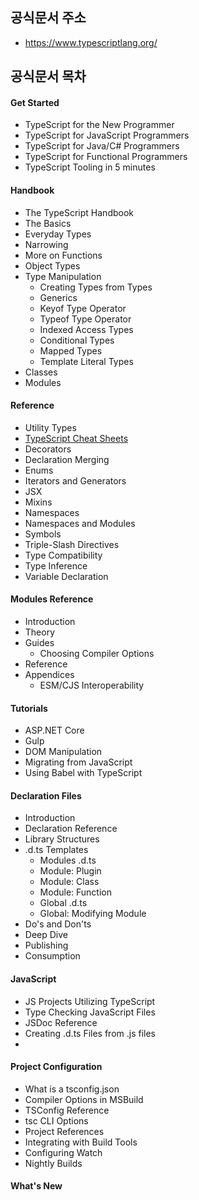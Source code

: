 
## 공식문서 주소
- https://www.typescriptlang.org/

## 공식문서 목차

#### Get Started
- TypeScript for the New Programmer
- TypeScript for JavaScript Programmers
- TypeScript for Java/C# Programmers
- TypeScript for Functional Programmers
- TypeScript Tooling in 5 minutes

#### Handbook
- The TypeScript Handbook
- The Basics
- Everyday Types
- Narrowing
- More on Functions
- Object Types
- Type Manipulation
	- Creating Types from Types
	- Generics
	- Keyof Type Operator
	- Typeof Type Operator 
	- Indexed Access Types
	- Conditional Types
	- Mapped Types
	- Template Literal Types
- Classes
- Modules

#### Reference
- Utility Types
- [TypeScript Cheat Sheets](https://www.typescriptlang.org/cheatsheets/)
- Decorators
- Declaration Merging
- Enums
- Iterators and Generators
- JSX
- Mixins
- Namespaces
- Namespaces and Modules
- Symbols
- Triple-Slash Directives
- Type Compatibility
- Type Inference
- Variable Declaration

#### Modules Reference
- Introduction
- Theory
- Guides
	- Choosing Compiler Options 
- Reference
- Appendices
	- ESM/CJS Interoperability

#### Tutorials
- ASP.NET Core 
- Gulp 
- DOM Manipulation 
- Migrating from JavaScript 
- Using Babel with TypeScript

#### Declaration Files
- Introduction
- Declaration Reference
- Library Structures
- .d.ts Templates
	- Modules .d.ts
	- Module: Plugin
	- Module: Class
	- Module: Function
	- Global .d.ts
	- Global: Modifying Module
- Do's and Don'ts
- Deep Dive
- Publishing
- Consumption

#### JavaScript
- JS Projects Utilizing TypeScript 
- Type Checking JavaScript Files
- JSDoc Reference
- Creating .d.ts Files from .js files
- 
#### Project Configuration
- What is a tsconfig.json
- Compiler Options in MSBuild
- TSConfig Reference
- tsc CLI Options
- Project References
- Integrating with Build Tools
- Configuring Watch
- Nightly Builds

#### What's New
